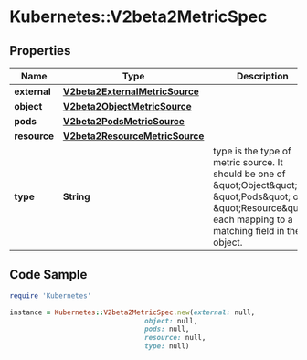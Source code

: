 # Kubernetes::V2beta2MetricSpec

## Properties

Name | Type | Description | Notes
------------ | ------------- | ------------- | -------------
**external** | [**V2beta2ExternalMetricSource**](V2beta2ExternalMetricSource.md) |  | [optional] 
**object** | [**V2beta2ObjectMetricSource**](V2beta2ObjectMetricSource.md) |  | [optional] 
**pods** | [**V2beta2PodsMetricSource**](V2beta2PodsMetricSource.md) |  | [optional] 
**resource** | [**V2beta2ResourceMetricSource**](V2beta2ResourceMetricSource.md) |  | [optional] 
**type** | **String** | type is the type of metric source.  It should be one of \&quot;Object\&quot;, \&quot;Pods\&quot; or \&quot;Resource\&quot;, each mapping to a matching field in the object. | 

## Code Sample

```ruby
require 'Kubernetes'

instance = Kubernetes::V2beta2MetricSpec.new(external: null,
                                 object: null,
                                 pods: null,
                                 resource: null,
                                 type: null)
```


